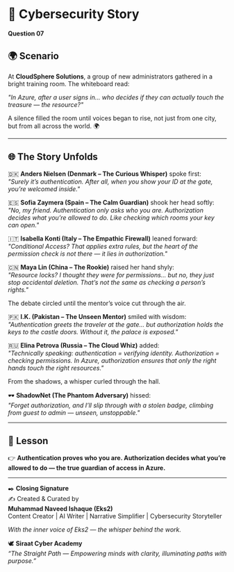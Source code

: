 # 🔐 Cybersecurity Story  

**Question 07**  

## 🌍 Scenario  
At **CloudSphere Solutions**, a group of new administrators gathered in a bright training room. The whiteboard read:  

*"In Azure, after a user signs in… who decides if they can actually touch the treasure — the resource?"*  

A silence filled the room until voices began to rise, not just from one city, but from all across the world. 🌍  

---

## 🌐 The Story Unfolds  

🇩🇰 **Anders Nielsen (Denmark – The Curious Whisper)** spoke first:  
*"Surely it’s authentication. After all, when you show your ID at the gate, you’re welcomed inside."*  

🇪🇸 **Sofia Zaymera (Spain – The Calm Guardian)** shook her head softly:  
*"No, my friend. Authentication only asks *who you are*. Authorization decides *what you’re allowed to do*. Like checking which rooms your key can open."*  

🇮🇹 **Isabella Konti (Italy – The Empathic Firewall)** leaned forward:  
*"Conditional Access? That applies extra rules, but the heart of the permission check is not there — it lies in authorization."*  

🇨🇳 **Maya Lin (China – The Rookie)** raised her hand shyly:  
*"Resource locks? I thought they were for permissions… but no, they just stop accidental deletion. That’s not the same as checking a person’s rights."*  

The debate circled until the mentor’s voice cut through the air.  

🇵🇰 **I.K. (Pakistan – The Unseen Mentor)** smiled with wisdom:  
*"Authentication greets the traveler at the gate… but authorization holds the keys to the castle doors. Without it, the palace is exposed."*  

🇷🇺 **Elina Petrova (Russia – The Cloud Whiz)** added:  
*"Technically speaking: authentication = verifying identity. Authorization = checking permissions. In Azure, authorization ensures that only the right hands touch the right resources."*  

From the shadows, a whisper curled through the hall.  

🕶️ **ShadowNet (The Phantom Adversary)** hissed:  
*"Forget authorization, and I’ll slip through with a stolen badge, climbing from guest to admin — unseen, unstoppable."*  

---

## 🌟 Lesson  
👉 **Authentication proves who you are. Authorization decides what you’re allowed to do — the true guardian of access in Azure.**  

---

✒️ **Closing Signature**  
✍️ Created & Curated by  
**Muhammad Naveed Ishaque (Eks2)**  
Content Creator | AI Writer | Narrative Simplifier | Cybersecurity Storyteller  

_With the inner voice of Eks2 — the whisper behind the work._  

🕊️ **Siraat Cyber Academy**  
*“The Straight Path — Empowering minds with clarity, illuminating paths with purpose.”*  
